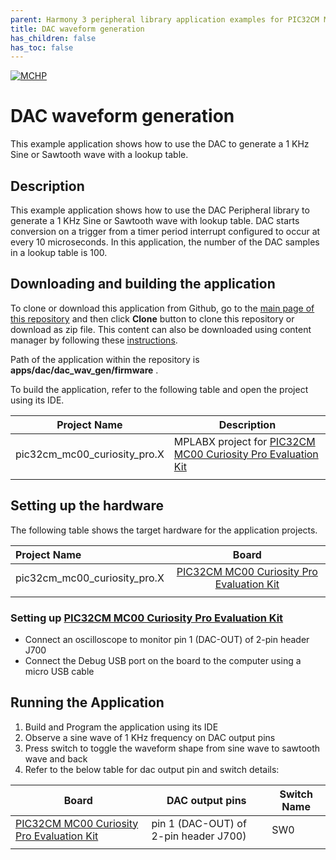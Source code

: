 ```yaml
---
parent: Harmony 3 peripheral library application examples for PIC32CM MC00 family
title: DAC waveform generation 
has_children: false
has_toc: false
---
```


[![MCHP](https://www.microchip.com/ResourcePackages/Microchip/assets/dist/images/logo.png)](https://www.microchip.com)

# DAC waveform generation

This example application shows how to use the DAC to generate a 1 KHz Sine or Sawtooth wave with a lookup table.

## Description

This example application shows how to use the DAC Peripheral library to generate a 1 KHz Sine or Sawtooth wave with lookup table. DAC starts conversion on a trigger from a timer period interrupt configured to occur at every 10 microseconds. In this application, the number of the DAC samples in a lookup table is 100.

## Downloading and building the application

To clone or download this application from Github, go to the [main page of this repository](https://github.com/Microchip-MPLAB-Harmony/csp_apps_pic32cm_mc00) and then click **Clone** button to clone this repository or download as zip file.
This content can also be downloaded using content manager by following these [instructions](https://github.com/Microchip-MPLAB-Harmony/contentmanager/wiki).

Path of the application within the repository is **apps/dac/dac_wav_gen/firmware** .

To build the application, refer to the following table and open the project using its IDE.

| Project Name      | Description                                    |
| ----------------- | ---------------------------------------------- |
| pic32cm_mc00_curiosity_pro.X | MPLABX project for [PIC32CM MC00 Curiosity Pro Evaluation Kit](https://www.microchip.com/Developmenttools/ProductDetails/EV15N46A) |
|||

## Setting up the hardware

The following table shows the target hardware for the application projects.

| Project Name| Board|
|:---------|:---------:|
| pic32cm_mc00_curiosity_pro.X | [PIC32CM MC00 Curiosity Pro Evaluation Kit](https://www.microchip.com/Developmenttools/ProductDetails/EV15N46A)
|||

### Setting up [PIC32CM MC00 Curiosity Pro Evaluation Kit](https://www.microchip.com/Developmenttools/ProductDetails/EV15N46A)

- Connect an oscilloscope to monitor pin 1 (DAC-OUT) of 2-pin header J700
- Connect the Debug USB port on the board to the computer using a micro USB cable

## Running the Application

1. Build and Program the application using its IDE
2. Observe a sine wave of 1 KHz frequency on DAC output pins
3. Press switch to toggle the waveform shape from sine wave to sawtooth wave and back
4. Refer to the below table for dac output pin and switch details:

| Board      | DAC output pins | Switch Name |
| ----------------- |-----------|-------------|
| [PIC32CM MC00 Curiosity Pro Evaluation Kit](https://www.microchip.com/Developmenttools/ProductDetails/EV15N46A) | pin 1 (DAC-OUT) of 2-pin header J700) | SW0 |
||||
